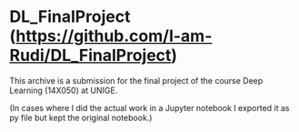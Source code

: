 # DL_FinalProject (https://github.com/I-am-Rudi/DL_FinalProject)

This archive is a submission for the final project of the course Deep Learning (14X050) at UNIGE. 

(In cases where I did the actual work in a Jupyter notebook I exported it as py file but kept the original notebook.)